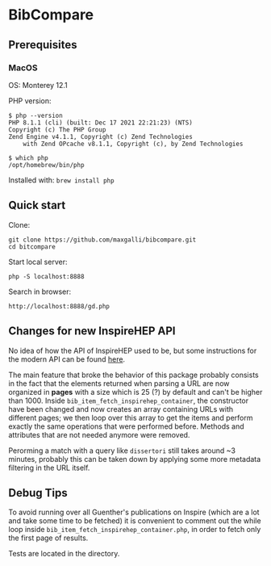 # BibCompare

## Prerequisites 

### MacOS

OS: Monterey 12.1

PHP version: 
```
$ php --version
PHP 8.1.1 (cli) (built: Dec 17 2021 22:21:23) (NTS)
Copyright (c) The PHP Group
Zend Engine v4.1.1, Copyright (c) Zend Technologies
    with Zend OPcache v8.1.1, Copyright (c), by Zend Technologies

$ which php
/opt/homebrew/bin/php
```

Installed with: ```brew install php```

## Quick start

Clone:
```
git clone https://github.com/maxgalli/bibcompare.git
cd bitcompare
```

Start local server: 
```
php -S localhost:8888
```

Search in browser:
```
http://localhost:8888/gd.php
```

## Changes for new InspireHEP API

No idea of how the API of InspireHEP used to be, but some instructions for the modern API can be found [here](https://github.com/inspirehep/rest-api-doc).

The main feature that broke the behavior of this package probably consists in the fact that the elements returned when parsing a URL are now organized in **pages** with a size which is 25 (?) by default and can't be higher than 1000. Inside ```bib_item_fetch_inspirehep_container```, the constructor have been changed and now creates an array containing URLs with different pages; we then loop over this array to get the items and perform exactly the same operations that were performed before. Methods and attributes that are not needed anymore were removed.

Perorming a match with a query like ```dissertori``` still takes around ~3 minutes, probably this can be taken down by applying some more metadata filtering in the URL itself.

## Debug Tips

To avoid running over all Guenther's publications on Inspire (which are a lot and take some time to be fetched) it is convenient to comment out the while loop inside ```bib_item_fetch_inspirehep_container.php```, in order to fetch only the first page of results.

Tests are located in the directory.
